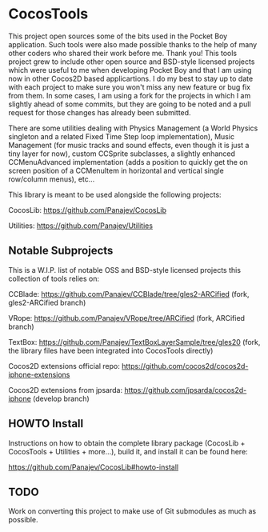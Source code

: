 CocosTools
==========

This project open sources some of the bits used in the Pocket Boy application. Such tools were also made possible thanks to the help of many other coders who shared their work before me. Thank you!
This tools project grew to include other open source and BSD-style licensed projects which were useful to me when developing Pocket Boy and that I am using now in other Cocos2D based applicartions. I do my best to stay up to date with each project to make sure you won't miss any new feature or bug fix from them. In some cases, I am using a fork for the projects in which I am slightly ahead of some commits, but they are going to be noted and a pull request for those changes has already been submitted.

There are some utilities dealing with Physics Management (a World Physics singleton and a related Fixed Time Step loop implementation), Music Management (for music tracks and sound effects, even though it is just a tiny layer for now), custom CCSprite subclasses, a slightly enhanced CCMenuAdvanced implementation (adds a position to quickly get the on screen position of a CCMenuItem in horizontal and vertical single row/column menus), etc...

This library is meant to be used alongside the following projects:

CocosLib: https://github.com/Panajev/CocosLib

Utilities: https://github.com/Panajev/Utilities


Notable Subprojects
-------------------

This is a W.I.P. list of notable OSS and BSD-style licensed projects this collection of tools relies on:

CCBlade: https://github.com/Panajev/CCBlade/tree/gles2-ARCified (fork, gles2-ARCified branch)

VRope: https://github.com/Panajev/VRope/tree/ARCified (fork, ARCified branch)

TextBox: https://github.com/Panajev/TextBoxLayerSample/tree/gles20 (fork, the library files have been integrated into CocosTools directly)

Cocos2D extensions official repo: https://github.com/cocos2d/cocos2d-iphone-extensions

Cocos2D extensions from jpsarda: https://github.com/jpsarda/cocos2d-iphone (develop branch)



HOWTO Install
-------------

Instructions on how to obtain the complete library package (CocosLib + CocosTools + Utilities + more...), build it, and install it can be found here:

https://github.com/Panajev/CocosLib#howto-install

TODO
--------------

Work on converting this project to make use of Git submodules as much as possible.